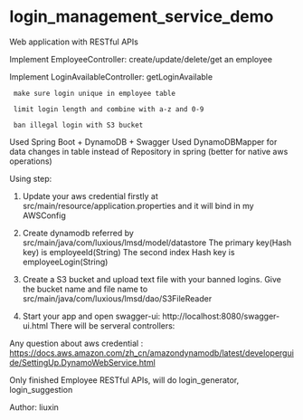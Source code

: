 # login_management_service_demo

Web application with RESTful APIs

Implement EmployeeController: create/update/delete/get an employee

Implement LoginAvailableController: getLoginAvailable 

     make sure login unique in employee table
     
     limit login length and combine with a-z and 0-9
     
     ban illegal login with S3 bucket

Used Spring Boot + DynamoDB + Swagger
Used DynamoDBMapper for data changes in table instead of Repository in spring (better for native aws operations)

Using step:
1. Update your aws credential firstly at src/main/resource/application.properties and it will bind in my AWSConfig

2. Create dynamodb referred by src/main/java/com/luxious/lmsd/model/datastore
    The primary key(Hash key) is employeeId(String)
    The second index Hash key is employeeLogin(String)
    
3. Create a S3 bucket and upload text file with your banned logins. 
    Give the bucket name and file name to src/main/java/com/luxious/lmsd/dao/S3FileReader
    
4. Start your app and open swagger-ui: http://localhost:8080/swagger-ui.html
   There will be serveral controllers:
        
Any question about aws credential : 
https://docs.aws.amazon.com/zh_cn/amazondynamodb/latest/developerguide/SettingUp.DynamoWebService.html

Only finished Employee RESTful APIs, will do login_generator, login_suggestion

Author: liuxin
